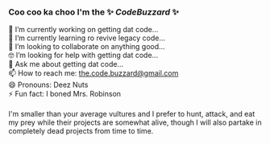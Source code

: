 ### Coo coo ka choo I'm the ✨ _CodeBuzzard_ ✨ 

 🔭 I’m currently working on getting dat code...<br/>
 🌱 I’m currently learning ro revive legacy code...<br/>
 👯 I’m looking to collaborate on anything good...<br/>
 🤓 I’m looking for help with getting dat code...<br/>
 💬 Ask me about getting dat code...<br/>
 📫 How to reach me: the.code.buzzard@gmail.com<br/>
 😄 Pronouns: Deez Nuts<br/>
 ⚡ Fun fact: I boned Mrs. Robinson<br/>
 <br/>
 I'm smaller than your average vultures and I prefer to hunt, attack, 
 and eat my prey while their projects are somewhat alive, though I will 
 also partake in completely dead projects from time to time.<br/>

